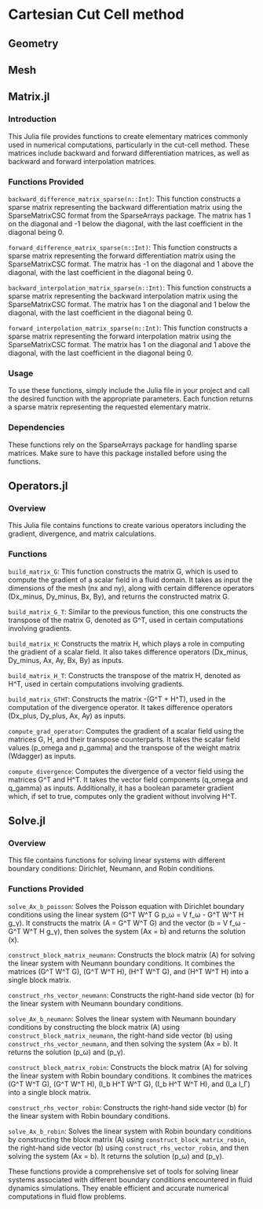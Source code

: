 # Cartesian Cut Cell method

## Geometry

## Mesh

## Matrix.jl
### Introduction
This Julia file provides functions to create elementary matrices commonly used in numerical computations, particularly in the cut-cell method. These matrices include backward and forward differentiation matrices, as well as backward and forward interpolation matrices.

### Functions Provided
`backward_difference_matrix_sparse(n::Int)`: This function constructs a sparse matrix representing the backward differentiation matrix using the SparseMatrixCSC format from the SparseArrays package. The matrix has 1 on the diagonal and -1 below the diagonal, with the last coefficient in the diagonal being 0.

`forward_difference_matrix_sparse(n::Int)`: This function constructs a sparse matrix representing the forward differentiation matrix using the SparseMatrixCSC format. The matrix has -1 on the diagonal and 1 above the diagonal, with the last coefficient in the diagonal being 0.

`backward_interpolation_matrix_sparse(n::Int)`: This function constructs a sparse matrix representing the backward interpolation matrix using the SparseMatrixCSC format. The matrix has 1 on the diagonal and 1 below the diagonal, with the last coefficient in the diagonal being 0.

`forward_interpolation_matrix_sparse(n::Int)`: This function constructs a sparse matrix representing the forward interpolation matrix using the SparseMatrixCSC format. The matrix has 1 on the diagonal and 1 above the diagonal, with the last coefficient in the diagonal being 0.

### Usage
To use these functions, simply include the Julia file in your project and call the desired function with the appropriate parameters. Each function returns a sparse matrix representing the requested elementary matrix.

### Dependencies
These functions rely on the SparseArrays package for handling sparse matrices. Make sure to have this package installed before using the functions.

## Operators.jl

### Overview
This Julia file contains functions to create various operators including the gradient, divergence, and matrix calculations.

### Functions
`build_matrix_G`: This function constructs the matrix G, which is used to compute the gradient of a scalar field in a fluid domain. It takes as input the dimensions of the mesh (nx and ny), along with certain difference operators (Dx_minus, Dy_minus, Bx, By), and returns the constructed matrix G.

`build_matrix_G_T`: Similar to the previous function, this one constructs the transpose of the matrix G, denoted as G^T, used in certain computations involving gradients.

`build_matrix_H`: Constructs the matrix H, which plays a role in computing the gradient of a scalar field. It also takes difference operators (Dx_minus, Dy_minus, Ax, Ay, Bx, By) as inputs.

`build_matrix_H_T`: Constructs the transpose of the matrix H, denoted as H^T, used in certain computations involving gradients.

`build_matrix_GTHT`: Constructs the matrix -(G^T + H^T), used in the computation of the divergence operator. It takes difference operators (Dx_plus, Dy_plus, Ax, Ay) as inputs.

`compute_grad_operator`: Computes the gradient of a scalar field using the matrices G, H, and their transpose counterparts. It takes the scalar field values (p_omega and p_gamma) and the transpose of the weight matrix (Wdagger) as inputs.

`compute_divergence`: Computes the divergence of a vector field using the matrices G^T and H^T. It takes the vector field components (q_omega and q_gamma) as inputs. Additionally, it has a boolean parameter gradient which, if set to true, computes only the gradient without involving H^T.

## Solve.jl

### Overview
This file contains functions for solving linear systems with different boundary conditions: Dirichlet, Neumann, and Robin conditions.

### Functions Provided

`solve_Ax_b_poisson`: Solves the Poisson equation with Dirichlet boundary conditions using the linear system \(G^T W^T G p_ω = V f_ω - G^T W^T H g_γ\). It constructs the matrix \(A = G^T W^T G\) and the vector \(b = V f_ω - G^T W^T H g_γ\), then solves the system \(Ax = b\) and returns the solution \(x\).

`construct_block_matrix_neumann`: Constructs the block matrix \(A\) for solving the linear system with Neumann boundary conditions. It combines the matrices \(G^T W^T G\), \(G^T W^T H\), \(H^T W^T G\), and \(H^T W^T H\) into a single block matrix.

`construct_rhs_vector_neumann`: Constructs the right-hand side vector \(b\) for the linear system with Neumann boundary conditions.

`solve_Ax_b_neumann`: Solves the linear system with Neumann boundary conditions by constructing the block matrix \(A\) using `construct_block_matrix_neumann`, the right-hand side vector \(b\) using `construct_rhs_vector_neumann`, and then solving the system \(Ax = b\). It returns the solution \(p_ω\) and \(p_γ\).

`construct_block_matrix_robin`: Constructs the block matrix \(A\) for solving the linear system with Robin boundary conditions. It combines the matrices \(G^T W^T G\), \(G^T W^T H\), \(I_b H^T W^T G\), \(I_b H^T W^T H\), and \(I_a I_Γ\) into a single block matrix.

`construct_rhs_vector_robin`: Constructs the right-hand side vector \(b\) for the linear system with Robin boundary conditions.

`solve_Ax_b_robin`: Solves the linear system with Robin boundary conditions by constructing the block matrix \(A\) using `construct_block_matrix_robin`, the right-hand side vector \(b\) using `construct_rhs_vector_robin`, and then solving the system \(Ax = b\). It returns the solution \(p_ω\) and \(p_γ\).

These functions provide a comprehensive set of tools for solving linear systems associated with different boundary conditions encountered in fluid dynamics simulations. They enable efficient and accurate numerical computations in fluid flow problems.
